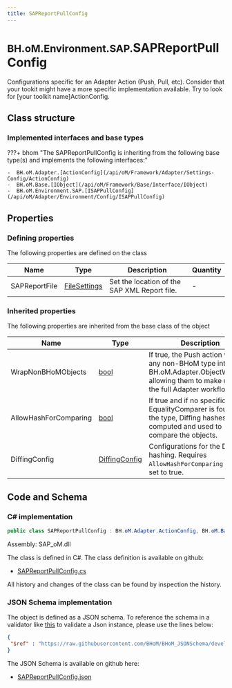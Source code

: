 ```yaml
---
title: SAPReportPullConfig
---
```


# <small>BH.oM.Environment.SAP.</small>**SAPReportPullConfig**

Configurations specific for an Adapter Action (Push, Pull, etc).
Consider that your tookit might have a more specific implementation available. Try to look for [your toolkit name]ActionConfig.

## Class structure

### Implemented interfaces and base types

???+ bhom "The SAPReportPullConfig is inheriting from the following base type(s) and implements the following interfaces:"

    -  BH.oM.Adapter.[ActionConfig](/api/oM/Framework/Adapter/Settings-Config/ActionConfig)
    -  BH.oM.Base.[IObject](/api/oM/Framework/Base/Interface/IObject)
    -  BH.oM.Environment.SAP.[ISAPPullConfig](/api/oM/Adapter/Environment/Config/ISAPPullConfig)


## Properties



### Defining properties

The following properties are defined on the class

| Name             | Type             | Description      | Quantity         |
|------------------|------------------|------------------|------------------|
| SAPReportFile | [FileSettings](/api/oM/Framework/Adapter/FileSettings) | Set the location of the SAP XML Report file. | - |


### Inherited properties
The following properties are inherited from the base class of the object

| Name             | Type             | Description      | Quantity         |
|------------------|------------------|------------------|------------------|
| WrapNonBHoMObjects | [bool](https://learn.microsoft.com/en-us/dotnet/api/System.Boolean?view=netstandard-2.0) | If true, the Push action wraps any non-BHoM type into a BH.oM.Adapter.ObjectWrapper, allowing them to make use of the full Adapter workflow. | - |
| AllowHashForComparing | [bool](https://learn.microsoft.com/en-us/dotnet/api/System.Boolean?view=netstandard-2.0) | If true and if no specific EqualityComparer is found for the type, Diffing hashes are computed and used to compare the objects. | - |
| DiffingConfig | [DiffingConfig](/api/oM/Framework/Diffing/DiffingConfig) | Configurations for the Diffing hashing. Requires `AllowHashForComparing` to be set to true. | - |


## Code and Schema

### C# implementation

``` C# title="C#"
public class SAPReportPullConfig : BH.oM.Adapter.ActionConfig, BH.oM.Base.IObject, BH.oM.Environment.SAP.ISAPPullConfig
```

Assembly: SAP_oM.dll

The class is defined in C#. The class definition is available on github:

- [SAPReportPullConfig.cs](https://github.com/BHoM/SAP_Toolkit/blob/develop/SAP_oM/Config\SAPReportPullConfig.cs)

All history and changes of the class can be found by inspection the history.
### JSON Schema implementation

The object is defined as a JSON schema. To reference the schema in a validator like [this](https://www.jsonschemavalidator.net/) to validate a Json instance, please use the lines below:

``` json title="JSON Schema"
{
 "$ref" : "https://raw.githubusercontent.com/BHoM/BHoM_JSONSchema/develop/SAP_oM/SAP/SAPReportPullConfig.json"
}
```

The JSON Schema is available on github here:

- [SAPReportPullConfig.json](https://github.com/BHoM/BHoM_JSONSchema/blob/develop/SAP_oM/SAP/SAPReportPullConfig.json)
